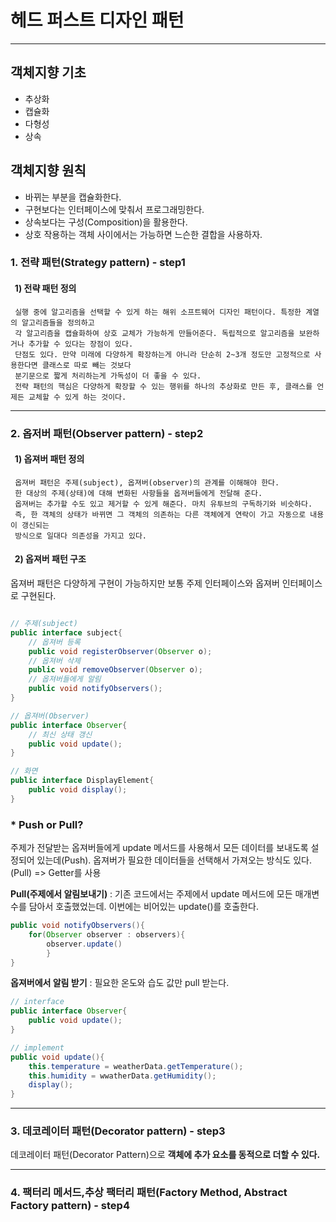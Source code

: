 # 헤드 퍼스트 디자인 패턴

-----

## 객체지향 기초
* 추상화
* 캡슐화
* 다형성
* 상속

## 객체지향 원칙
* 바뀌는 부분을 캡슐화한다.
* 구현보다는 인터페이스에 맞춰서 프로그래밍한다.
* 상속보다는 구성(Composition)을 활용한다. 
* 상호 작용하는 객체 사이에서는 가능하면 느슨한 결합을 사용하자.

### 1. 전략 패턴(Strategy pattern) - step1

#### &nbsp; 1) 전략 패턴 정의 

     실행 중에 알고리즘을 선택할 수 있게 하는 해위 소프트웨어 디자인 패턴이다. 특정한 계열의 알고리즘들을 정의하고
     각 알고리즘을 캡슐화하여 상호 교체가 가능하게 만들어준다. 독립적으로 알고리즘을 보완하거나 추가할 수 있다는 장점이 있다.
     단점도 있다. 만약 미래에 다양하게 확장하는게 아니라 단순히 2~3개 정도만 고정적으로 사용한다면 클래스로 따로 빼는 것보다
     분기문으로 짧게 처리하는게 가독성이 더 좋을 수 있다.
     전략 패턴의 핵심은 다양하게 확장할 수 있는 행위를 하나의 추상화로 만든 후, 클래스를 언제든 교체할 수 있게 하는 것이다. 

------
### 2. 옵저버 패턴(Observer pattern) - step2

#### &nbsp; 1) 옵져버 패턴 정의
    
     옵져버 패턴은 주제(subject), 옵져버(observer)의 관계를 이해해야 한다.
     한 대상의 주제(상태)에 대해 변화된 사항들을 옵져버들에게 전달해 준다.
     옵져버는 추가할 수도 있고 제거할 수 있게 해준다. 마치 유투브의 구독하기와 비슷하다.
     즉, 한 객체의 상태가 바뀌면 그 객체의 의존하는 다른 객체에게 연락이 가고 자동으로 내용이 갱신되는
     방식으로 일대다 의존성을 가지고 있다.

#### &nbsp; 2) 옵져버 패턴 구조

옵져버 패턴은 다양하게 구현이 가능하지만 보통 주제 인터페이스와 옵져버 인터페이스로 구현된다. 

```java

// 주제(subject)
public interface subject{
    // 옵져버 등록
    public void registerObserver(Observer o);
    // 옵져버 삭제
    public void removeObserver(Observer o);
    // 옵져버들에게 알림
    public void notifyObservers();
}

// 옵져버(Observer)
public interface Observer{
    // 최신 상태 갱신
    public void update();
}

// 화면
public interface DisplayElement{
    public void display();
}
```

###     * Push or Pull?
주제가 전달받는 옵져버들에게 update 메서드를 사용해서 모든 데이터를 보내도록 설정되어 있는데(Push). 옵져버가 
필요한 데이터들을 선택해서 가져오는 방식도 있다.(Pull) => Getter를 사용

**Pull(주제에서 알림보내기)** : 기존 코드에서는 주제에서 update 메서드에 모든 매개변수를 담아서 호출했었는데. 
이번에는 비어있는 update()를 호출한다.
```java
public void notifyObservers(){
    for(Observer observer : observers){
        observer.update()
        }
}
```

**옵져버에서 알림 받기** : 필요한 온도와 습도 값만 pull 받는다.
```java
// interface
public interface Observer{
    public void update();
}

// implement
public void update(){
    this.temperature = weatherData.getTemperature();
    this.humidity = wwatherData.getHumidity();
    display();
}
```

-----
### 3. 데코레이터 패턴(Decorator pattern) - step3
데코레이터 패턴(Decorator Pattern)으로 **객체에 추가 요소를 동적으로 더할 수 있다.**  

-----
### 4. 팩터리 메서드,추상 팩터리 패턴(Factory Method, Abstract Factory pattern) - step4
